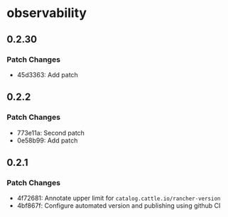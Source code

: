 # observability

## 0.2.30

### Patch Changes

- 45d3363: Add patch

## 0.2.2

### Patch Changes

- 773e11a: Second patch
- 0e58b99: Add patch

## 0.2.1

### Patch Changes

- 4f72681: Annotate upper limit for `catalog.cattle.io/rancher-version`
- 4bf867f: Configure automated version and publishing using github CI
